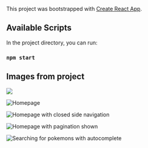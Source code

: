 This project was bootstrapped with [Create React App](https://github.com/facebook/create-react-app).

## Available Scripts

In the project directory, you can run:

### `npm start`

## Images from project

<img src="https://lh5.googleusercontent.com/XAYUJASokoFsDIfKcBr_qMRCsUEOUrkZ5ho_-_QWSAGlDwiW9bPT-aLmGXUxhHGeLCg3dw" />

![Homepage](https://lh3.googleusercontent.com/vSkJICT2OPcIWpmYA5fYNbDxXwnL2bpDjTu8N4N6Iyjl3klL54Qr2qra_FAaidnRcPDdVw)

![Homepage with closed side navigation](https://lh3.googleusercontent.com/30s8Ckh-WhWNysV1MMh1WXEsUi1ciwq-ISJawV0XfiB9ogL3DIn-iHafRJZuxr9j79rk1w)

![Homepage with pagination shown](https://lh4.googleusercontent.com/ix_QYIaqHFKACYrtmS_Zc1kAV4rpvIeO9GI7tpnyauBPf8Byb6LNF1TZRurbx7KQOM3DcQ)

![Searching for pokemons with autocomplete](https://lh5.googleusercontent.com/tPLXDoigQ4x5Uc-c8Q6QLeP4SNLWGeSJoUxzQXfTp4xTYKggs4jPClr8ZX_05NHqyah4dg)
